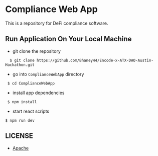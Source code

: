 # Compliance Web App
This is a repository for DeFi compliance software.


## Run Application On Your Local Machine

* git clone the repository

```
  $ git clone https://github.com/Bhaney44/Encode-x-ATX-DAO-Austin-Hackathon.git
```
* go into `ComplianceWebApp` directory

```
 $ cd ComplianceWebApp
```
* install app dependencies
```
 $ npm install
```

* start react scripts

```
$ npm run dev
```


## LICENSE

* [Apache](https://github.com/Bhaney44/Encode-x-ATX-DAO-Austin-Hackathon/blob/main/LICENSE)
